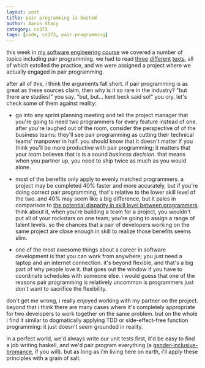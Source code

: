 ```yaml
---
layout: post
title: pair programming is busted
author: Aaron Stacy
category: cs373
tags: [code, cs373, pair-programming]
---
```


this week in [my software engineering course][se] we covered a number of topics
including pair programming. we had to read [three][kindergarten]
[different][ppcs1] [texts][xp], all of which extolled the practice, and we were
assigned a project where we actually engaged in pair programming.

after all of this, i think the arguments fall short. if pair programming is as
great as these sources claim, then why is it so rare in the industry? "but
there are studies!" you say. "but, but... kent beck said so!" you cry. let's
check some of them against reality:

 - go into any sprint planning meeting and tell the project manager that you're
   going to need two programmers for every feature instead of one. after you're
   laughed out of the room, consider the perspective of of the business teams:
   they'll see pair programming as cutting their technical teams' manpower in
   half.  you should know that it doesn't matter if you think you'll be more
   productive with pair programming; it matters that your *team* believes that
   is is a sound *business decision*. that means when you partner up, you need
   to ship twice as much as you would alone.

 - most of the benefits only apply to evenly matched programmers. a project may
   be completed 40% faster and more accurately, but if you're doing correct
   pair programming, that's relative to the lower skill level of the two. and
   40% may seem like a big difference, but it pales in comparison to [the
   potential disparity in skill level between programmers][atwood]. think about
   it, when you're building a team for a project, you wouldn't put all of your
   rockstars on one team; you're going to assign a range of talent levels. so
   the chances that a pair of developers working on the same project are close
   enough in skill to realize those benefits seems slim.

 - one of the most awesome things about a career in software development is
   that you can work from anywhere; you just need a laptop and an internet
   connection.  it's beyond flexible, and that's a big part of why people love
   it. that goes out the window if you have to coordinate schedules with
   someone else.  i would guess that one of the reasons pair programming is
   relatively uncommon is programmers just don't want to sacrifice the
   flexibility.

don't get me wrong, i really enjoyed working with my partner on the project.
beyond that i think there are many cases where it's completely appropriate for
two developers to work together on the same problem. but on the whole i find it
similar to dogmatically applying TDD or side-effect-free function programming:
it just doesn't seem grounded in reality.

in a perfect world, we'd always write our unit tests first, it'd be easy to
find a job writing haskell, and we'd pair program everything (a
[gender-inclusive-bromance][fat], if you will). but as long as i'm living here
on earth, i'll apply these principles with a grain of salt.

[se]: https://www.cs.utexas.edu/users/downing/cs373/drupal/
[kindergarten]: http://www.cs.utexas.edu/users/downing/papers/PairProgrammingKindergarten2000.pdf
[ppcs1]: http://www.cs.utexas.edu/users/downing/papers/PairProgrammingCS12007.pdf
[xp]: http://books.google.com/books?id=l4zO3OWkdIsC&lpg=PP1&pg=PA87#v=onepage&q&f=false
[atwood]: http://www.codinghorror.com/blog/2004/09/skill-disparities-in-programming.html
[fat]: http://byfat.xxx/deleuze-on-working-together
